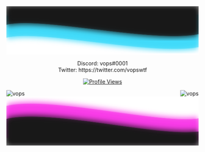 <!-- Credit to Kqzz for profile inspiration -->

<img align="center" src="https://raw.githubusercontent.com/ItsVops/ItsVops/master/top.svg"/>

 <p align=center>
    Discord: vops#0001
    </br>
    Twitter: https://twitter.com/vopswtf 
    </br>
  </p>

<a href="https://github.com/ItsVops">
  <p align="center">
    <img src="https://komarev.com/ghpvc/?username=ItsVops" alt="Profile Views">
  </p>
</a>

<p><img align="left" src="https://github-readme-stats.vercel.app/api?username=ItsVops&show_icons=true&text_color=ED39DC&bg_color=181818&title_color=3EDAFF&icon_color=ffffff" alt="vops" /></p>

<p></p>

<img align="right" src="https://github-readme-stats.vercel.app/api/top-langs/?username=ItsVops&show_icons=true&text_color=ED39DC&bg_color=181818&title_color=3EDAFF&icon_color=ffffff" alt="vops" />

<img align="center" src="https://raw.githubusercontent.com/ItsVops/ItsVops/master/bottom.svg"/>
